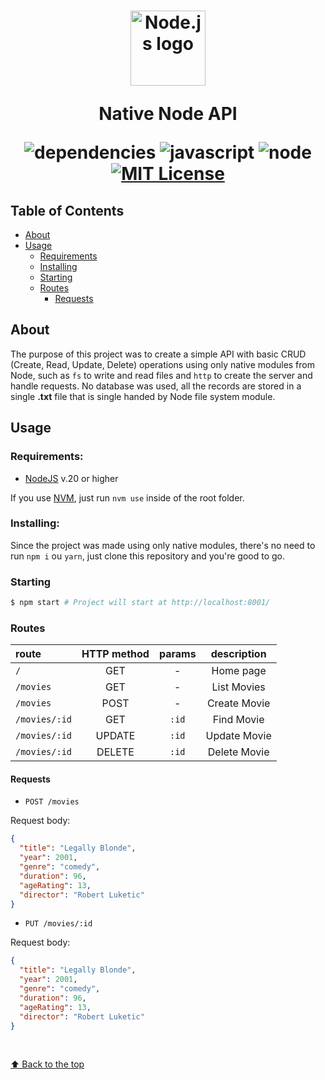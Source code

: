 <h1 align="center">
	<img width="120" src="https://i.imgur.com/fUEdIDW.png" alt="Node.js logo">
  <p> Native Node API</p>
  
  ![dependencies](https://img.shields.io/badge/dependecies-0-brightgreen.svg?style=flat-square)
  ![javascript](https://img.shields.io/github/languages/top/daspeon/native-node-api)
  ![node](https://img.shields.io/static/v1?label=node&message=20.11.1&color=2d3748&logo=node.js&style=flat-square)
  [![MIT License](https://img.shields.io/badge/license-MIT-green?style=flat-square)](https://raw.githubusercontent.com/daspeon/native-node-api/main/LICENSE)
</h1>

## Table of Contents

- [About](#about)
- [Usage](#usage)
  - [Requirements](#requirements)
  - [Installing](#installing)
  - [Starting](#starting)
  - [Routes](#routes)
    - [Requests](#requests)
      <br/>

## About

The purpose of this project was to create a simple API with basic CRUD (Create, Read, Update, Delete) operations using only native modules from Node, such as `fs` to write and read files and `http` to create the server and handle requests. No database was used, all the records are stored in a single **.txt** file that is single handed by Node file system module.

## Usage

### **Requirements:**

- [NodeJS](https://nodejs.org/en) v.20 or higher

If you use [NVM](https://github.com/nvm-sh/nvm), just run `nvm use` inside of the root folder.

### **Installing:**

Since the project was made using only native modules, there's no need to run `npm i` ou `yarn`, just clone this repository and you're good to go.

### **Starting**

```bash
$ npm start # Project will start at http://localhost:8001/
```

### **Routes**

| route         | HTTP method | params | description  |
| :------------ | :---------: | :----: | :----------: |
| `/`           |     GET     |   -    |  Home page   |
| `/movies`     |     GET     |   -    | List Movies  |
| `/movies`     |    POST     |   -    | Create Movie |
| `/movies/:id` |     GET     | `:id`  |  Find Movie  |
| `/movies/:id` |   UPDATE    | `:id`  | Update Movie |
| `/movies/:id` |   DELETE    | `:id`  | Delete Movie |

#### Requests

- `POST /movies`

Request body:

```json
{
  "title": "Legally Blonde",
  "year": 2001,
  "genre": "comedy",
  "duration": 96,
  "ageRating": 13,
  "director": "Robert Luketic"
}
```

- `PUT /movies/:id`

Request body:

```json
{
  "title": "Legally Blonde",
  "year": 2001,
  "genre": "comedy",
  "duration": 96,
  "ageRating": 13,
  "director": "Robert Luketic"
}
```

<br/>

[⬆ Back to the top](#---native-node-api)
